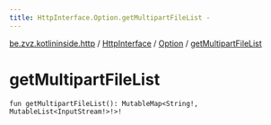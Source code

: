 ```yaml
---
title: HttpInterface.Option.getMultipartFileList - 
---
```


[be.zvz.kotlininside.http](../../index.html) / [HttpInterface](../index.html) / [Option](index.html) / [getMultipartFileList](./get-multipart-file-list.html)

# getMultipartFileList

`fun getMultipartFileList(): MutableMap<String!, MutableList<InputStream!>!>!`